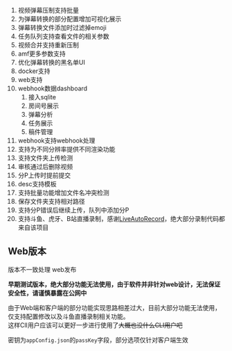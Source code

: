 1. 视频弹幕压制支持批量
   <!-- 3. 增加审核后发送弹幕统计功能 -->
   <!-- 5. srt ai翻译支持，支持ollama -->
2. 为弹幕转换的部分配置增加可视化展示
3. 弹幕转换文件添加时过滤掉emoji
4. 任务队列支持查看文件的相关参数
5. 视频合并支持重新压制
6. amf更多参数支持
7. 优化弹幕转换的黑名单UI
8. docker支持
9. web支持
10. webhook数据dashboard
    1. 接入sqlite
    2. 房间号展示
    3. 弹幕分析
    4. 任务展示
    5. 稿件管理
11. webhook支持webhook处理
12. 支持为不同分辨率提供不同渲染功能
13. 支持文件夹上传检测
14. 审核通过后删除视频
15. 分P上传时提前提交
16. desc支持模板
17. 支持批量功能增加文件名冲突检测
18. 保存文件夹支持相对路径
19. 支持分P错误后继续上传，队列中添加分P
20. 支持斗鱼、虎牙、B站直播录制，感谢[LiveAutoRecord](https://github.com/WhiteMinds/LiveAutoRecord)，绝大部分录制代码都来自该项目

## Web版本

版本不一致处理
web发布

**早期测试版本，绝大部分功能无法使用，由于软件并非针对web设计，无法保证安全性，请谨慎暴露在公网中**

由于Web端和客户端的部分功能实现思路相差过大，目前大部分功能无法使用，仅支持配置修改以及斗鱼直播录制相关功能。  
这样ClI用户应该可以更好一步进行使用了~~大概也没什么CLI用户吧~~

密钥为`appConfig.json`的`passKey`字段，部分选项仅针对客户端生效
